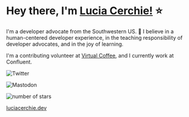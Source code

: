 

# Hey there, I'm [Lucia Cerchie!](http://luciacerchie.dev) ⭐

I'm a developer advocate from the Southwestern US. 🌵 I believe in a human-centered developer experience, in the teaching responsibility of developer advocates, and in the joy of learning.

I'm a contributing volunteer at [Virtual Coffee](https://virtualcoffee.io/), and I currently work at Confluent.

![Twitter](https://img.shields.io/twitter/follow/CerchieLucia?color=pink&logo=Twitter&logoColor=white&style=for-the-badge)

![Mastodon](https://img.shields.io/mastodon/follow/109309004805959767?color=pink&domain=https%3A%2F%2Fdata-folks.masto.host&logo=mastodon&style=for-the-badge)

![number of stars](https://img.shields.io/github/stars/Cerchie?color=pink&style=for-the-badge)

[luciacerchie.dev](http://luciacerchie.dev)

